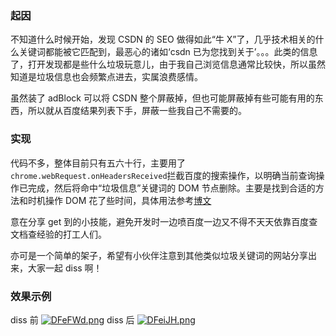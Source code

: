 ### 起因

不知道什么时候开始，发现 CSDN 的 SEO 做得如此“牛 X”了，几乎技术相关的什么关键词都能被它匹配到，最恶心的诸如‘csdn 已为您找到关于’。。。此类的信息了，打开发现都是些什么垃圾玩意儿，由于我自己浏览信息通常比较快，所以虽然知道是垃圾信息也会频繁点进去，实属浪费感情。

虽然装了 adBlock 可以将 CSDN 整个屏蔽掉，但也可能屏蔽掉有些可能有用的东西，所以就从百度结果列表下手，屏蔽一些我自己不需要的。

### 实现

代码不多，整体目前只有五六十行，主要用了`chrome.webRequest.onHeadersReceived`拦截百度的搜索操作，以明确当前查询操作已完成，然后将命中“垃圾信息”关键词的 DOM 节点删除。主要是找到合适的方法和时机操作 DOM 花了些时间，具体用法参考[博文](https://www.dazhuanlan.com/2019/11/30/5de1650e897d8/)

意在分享 get 到的小技能，避免开发时一边喷百度一边又不得不天天依靠百度查文档查经验的打工人们。

亦可是一个简单的架子，希望有小伙伴注意到其他类似垃圾关键词的网站分享出来，大家一起 diss 啊！

### 效果示例

diss 前
[![DFeFWd.png](https://s3.ax1x.com/2020/11/15/DFeFWd.png)](https://imgchr.com/i/DFeFWd)
diss 后
[![DFeiJH.png](https://s3.ax1x.com/2020/11/15/DFeiJH.png)](https://imgchr.com/i/DFeiJH)
